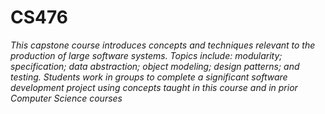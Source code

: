 # CS476

*This capstone course introduces concepts and techniques relevant to the production of large software systems. Topics include: modularity; specification; data abstraction; object modeling; design patterns; and testing. Students work in groups to complete a significant software development project using concepts taught in this course and in prior Computer Science courses*